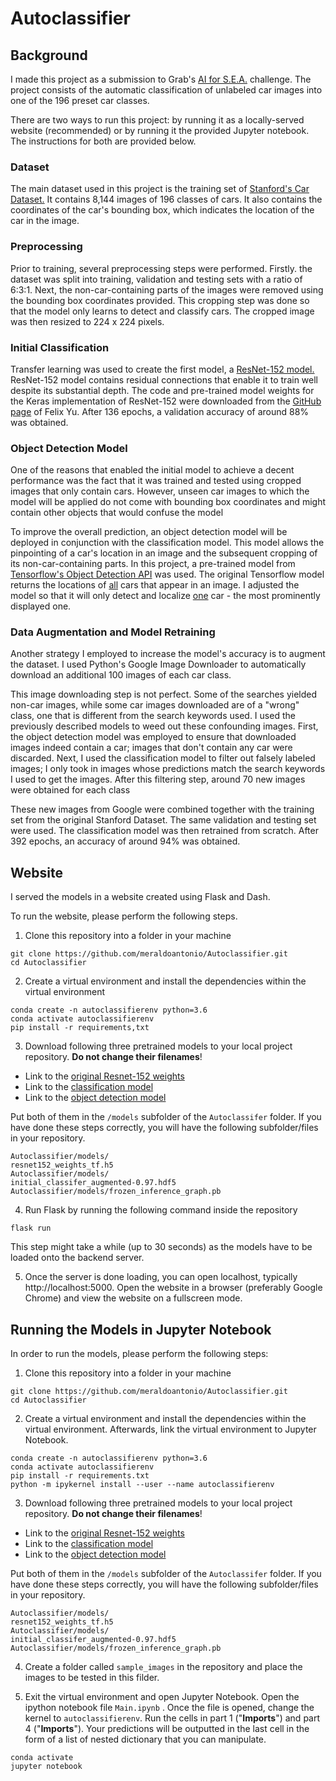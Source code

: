 # Autoclassifier

## Background
I made this project as a submission to Grab's <a href = "https://www.aiforsea.com/challenges">AI for S.E.A.</a> challenge. The project consists of the automatic classification of unlabeled car images into one of the 196 preset car classes.

There are two ways to run this project: by running it as a locally-served website (recommended) or by running it the provided Jupyter notebook. The instructions for both are provided below.

### Dataset
The main dataset used in this project is the training set of <a href="https://ai.stanford.edu/~jkrause/cars/car_dataset.html">Stanford's Car Dataset.</a> It contains 8,144 images of 196 classes of cars. It also contains the coordinates of the car's bounding box, which indicates the location of the car in the image.

### Preprocessing
Prior to training, several preprocessing steps were performed.  Firstly. the dataset was split into training, validation and testing sets with a ratio of 6:3:1. Next, the non-car-containing parts of the images were removed using the bounding box coordinates provided. This cropping step was done so that the model only learns to detect and classify cars. The cropped image was then resized to 224 x 224 pixels.

### Initial Classification

Transfer learning was used to create the first model, a <a href="https://arxiv.org/abs/1512.03385">ResNet-152 model.</a>  ResNet-152 model contains residual connections that enable it to train well despite its substantial depth. The code and pre-trained model weights for the Keras implementation of ResNet-152 were downloaded from the <a href = "https://gist.github.com/flyyufelix/7e2eafb149f72f4d38dd661882c554a6">GitHub page</a> of Felix Yu. After 136 epochs, a validation accuracy of around 88% was obtained.

### Object Detection Model

One of the reasons that enabled the initial model to achieve a decent performance was the fact that it was trained and tested using cropped images that only contain cars. However, unseen car images to which the model will be applied do not come with bounding box coordinates and might contain other objects that would confuse the model

To improve the overall prediction, an object detection model will be deployed in conjunction with the classification model. This model allows the pinpointing of a car's location in an image and the subsequent cropping of its non-car-containing parts. In this project, a pre-trained model from <a href="https://github.com/tensorflow/models">Tensorflow's Object Detection API</a> was used. The original Tensorflow model returns the locations of <u>all</u> cars that appear in an image. I adjusted the model so that it will only detect and localize <u>one</u> car - the most prominently displayed one.

### Data Augmentation and Model Retraining

Another strategy I employed to increase the model's accuracy is to augment the dataset. I used Python's Google Image Downloader to automatically download an additional 100 images of each car class.

This image downloading step is not perfect. Some of the searches yielded non-car images, while some car images downloaded are of a "wrong" class, one that is different from the search keywords used. I used the previously described models to weed out these confounding images. First, the object detection model was employed to ensure that downloaded images indeed contain a car; images that don't contain any car were discarded. Next, I used the classification model to filter out falsely labeled images;  I only took in images whose predictions match the search keywords I used to get the images. After this filtering step, around 70 new images were obtained for each class

These new images from Google were combined together with the training set from the original Stanford Dataset. The same validation and testing set were used. The classification model was then retrained from scratch. After 392 epochs, an accuracy of around 94% was obtained.


## Website

I served the models in a website created using Flask and Dash.

To run the website, please perform the following steps.

1. Clone this repository into a folder in your machine
```
git clone https://github.com/meraldoantonio/Autoclassifier.git
cd Autoclassifier
```
2. Create a virtual environment and install the dependencies within the virtual environment
```
conda create -n autoclassifierenv python=3.6
conda activate autoclassifierenv
pip install -r requirements,txt
```
3. Download following three pretrained models to your local project repository.  **Do not change their filenames**!

- Link to the <a href="https://drive.google.com/open?id=17nB4ZHpTSPkFiWd2-VINTB79Zx9z7Q_5"> original Resnet-152 weights</a>
- Link to the <a href="https://drive.google.com/open?id=1mOpZ3PG6VyulfLlUnQJdiysMF3T7SLE4"> classification model</a>
- Link to the <a href="https://drive.google.com/open?id=1D14F3YOBCYotojq_kGbK9aFW9PMIUUln"> object detection model</a>

Put both of them in the `/models` subfolder of the `Autoclassifer` folder. If you have done these steps correctly, you will have the following subfolder/files in your repository.

```
Autoclassifier/models/  
resnet152_weights_tf.h5
Autoclassifier/models/  
initial_classifer_augmented-0.97.hdf5
Autoclassifier/models/frozen_inference_graph.pb
```

4. Run Flask by running the following command inside the repository
```
flask run
```
This step might take a while (up to 30 seconds) as the models have to be loaded onto the backend server.

5. Once the server is done loading, you can open localhost, typically http://localhost:5000. Open the website in a browser (preferably Google Chrome) and view the website on a fullscreen mode.


## Running the Models in Jupyter Notebook

In order to run the models, please perform the following steps:
1. Clone this repository into a folder in your machine
```
git clone https://github.com/meraldoantonio/Autoclassifier.git
cd Autoclassifier
```
2. Create a virtual environment and install the dependencies within the virtual environment. Afterwards, link the virtual environment to Jupyter Notebook.
```
conda create -n autoclassifierenv python=3.6
conda activate autoclassifierenv
pip install -r requirements.txt
python -m ipykernel install --user --name autoclassifierenv
```
3. Download following three pretrained models to your local project repository.  **Do not change their filenames**!

- Link to the <a href="https://drive.google.com/open?id=17nB4ZHpTSPkFiWd2-VINTB79Zx9z7Q_5"> original Resnet-152 weights</a>
- Link to the <a href="https://drive.google.com/open?id=1mOpZ3PG6VyulfLlUnQJdiysMF3T7SLE4"> classification model</a>
- Link to the <a href="https://drive.google.com/open?id=1D14F3YOBCYotojq_kGbK9aFW9PMIUUln"> object detection model</a>

Put both of them in the `/models` subfolder of the `Autoclassifer` folder. If you have done these steps correctly, you will have the following subfolder/files in your repository.

```
Autoclassifier/models/  
resnet152_weights_tf.h5
Autoclassifier/models/  
initial_classifer_augmented-0.97.hdf5
Autoclassifier/models/frozen_inference_graph.pb
```

4. Create a folder called `sample_images` in the repository and place the images to be tested in this filder.

5. Exit the virtual environment and open Jupyter Notebook. Open the ipython notebook file `Main.ipynb` . Once the file is opened, change the kernel to `autoclassifierenv`. Run the cells in part 1 ("**Imports**") and part 4 ("**Imports**"). Your predictions will be outputted in the last cell in the form of a list of nested dictionary that you can manipulate.

```
conda activate
jupyter notebook
```

